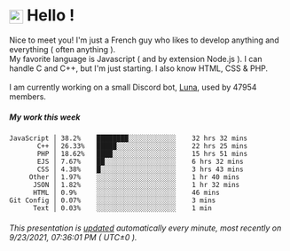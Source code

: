 # <img src="https://64.media.tumblr.com/a77fe63f35eafbe14be38765babf1cb2/ec4eb63d77592970-8f/s1280x1920/cb3343c17d8b4e6010ca747520d078d3dba9ac25.gif" style="vertical-align:middle" width="25px"> Hello !
Nice to meet you! I'm just a French guy who likes to develop anything and everything ( often anything ). <br/>My favorite language is Javascript ( and by extension Node.js ). I can handle C and C++, but I'm just starting. I also know HTML, CSS & PHP.<br/><br/>
I am currently working on a small Discord bot, [Luna](https://github.com/Asgarrrr/Luna), used by 47954 members.<br/>
##### My work this week<br/>
```
JavaScript │ 38.2%    ████████░░░░░░░░░░░░    32 hrs 32 mins
       C++ │ 26.33%   █████░░░░░░░░░░░░░░░    22 hrs 25 mins
       PHP │ 18.62%   ████░░░░░░░░░░░░░░░░    15 hrs 51 mins
       EJS │ 7.67%    ██░░░░░░░░░░░░░░░░░░    6 hrs 32 mins
       CSS │ 4.38%    █░░░░░░░░░░░░░░░░░░░    3 hrs 43 mins
     Other │ 1.97%    ░░░░░░░░░░░░░░░░░░░░    1 hr 40 mins
      JSON │ 1.82%    ░░░░░░░░░░░░░░░░░░░░    1 hr 32 mins
      HTML │ 0.9%     ░░░░░░░░░░░░░░░░░░░░    46 mins
Git Config │ 0.07%    ░░░░░░░░░░░░░░░░░░░░    3 mins
      Text │ 0.03%    ░░░░░░░░░░░░░░░░░░░░    1 min
```
###### This presentation is [updated](https://github.com/Asgarrrr) automatically every minute, most recently on 9/23/2021, 07:36:01 PM ( UTC±0 ).